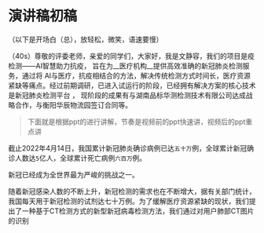 # 演讲稿初稿

（以下是开场白（总），放轻松，微笑，语速要慢）

（40s）尊敬的评委老师，亲爱的同学们，大家好，我是文静容，我们的项目是疫检测——AI智慧助力抗疫， 旨在为__医疗机构__提供高效准确的新冠肺炎检测服务，通过将 AI与医疗，抗疫相结合的方法，解决传统检测方式时间长，医疗资源紧缺等痛点。经过前期调研，已进入试运行的阶段，已经拥有解决方案的核心技术是新冠肺炎检测平台 ， 现阶段的成果有与湖南品标华测检测技术有限公司达成战略合作，与衡阳华辰物流园签订合同等。

>下面就是根据ppt的进行讲解，节奏是视频前的ppt快速讲，视频后的ppt重点讲

截止2022年4月14日，我国累计新冠肺炎确诊病例已达`五十万`例，全球累计新冠确诊人数达`5`亿人，全球累计死亡病例`六百万`例。

新冠已经成为全世界最为严峻的挑战之一。

随着新冠感染人数的不断上升，新冠检测的需求也在不断增大，据有关部门统计，我国每天用于新冠检测的试剂达七十万例。为了缓解医疗资源紧缺的现状，我们提出了一种基于CT检测方式的新型新冠病毒检测方法，我们通过对用户肺部CT图片的识别